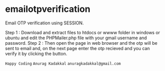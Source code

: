 # emailotpverification
Email OTP verification using SESSION.

Step 1 : Download and extract files to htdocs or wwww folder in windows or ubuntu and edit the PHPMailer.php file with your gmail username and password.
Step 2 : Then open the page in web browser and the otp will be sent to email and, on the next page enter the otp recieved and you can verify it by clicking the button.



``Happy Coding``
``Anurag Kadakkal``
``anuragkadakkal@gmail.com``